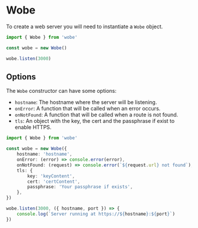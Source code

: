 # Wobe

To create a web server you will need to instantiate a `Wobe` object.

```ts
import { Wobe } from 'wobe'

const wobe = new Wobe()

wobe.listen(3000)
```

## Options

The `Wobe` constructor can have some options:

-   `hostname`: The hostname where the server will be listening.
-   `onError`: A function that will be called when an error occurs.
-   `onNotFound`: A function that will be called when a route is not found.
-   `tls`: An object with the key, the cert and the passphrase if exist to enable HTTPS.

```ts
import { Wobe } from 'wobe'

const wobe = new Wobe({
	hostname: 'hostname',
	onError: (error) => console.error(error),
	onNotFound: (request) => console.error(`${request.url} not found`),
	tls: {
		key: 'keyContent',
		cert: 'certContent',
		passphrase: 'Your passphrase if exists',
	},
})

wobe.listen(3000, ({ hostname, port }) => {
	console.log(`Server running at https://${hostname}:${port}`)
})
```
